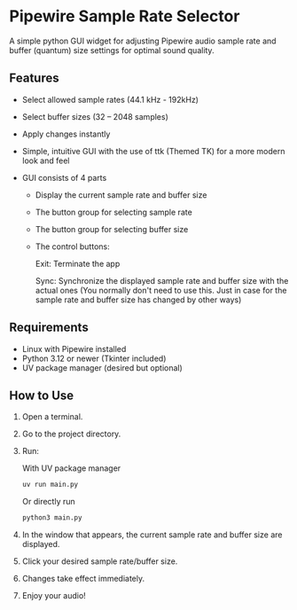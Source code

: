 # Pipewire Sample Rate Selector

A simple python GUI widget for adjusting Pipewire audio sample rate and buffer (quantum) size settings for optimal sound quality.

## Features

- Select allowed sample rates (44.1 kHz - 192kHz)
- Select buffer sizes (32 – 2048 samples)
- Apply changes instantly
- Simple, intuitive GUI with the use of ttk (Themed TK) for a more modern look and feel
- GUI consists of 4 parts

  - Display the current sample rate and buffer size
  - The button group for selecting sample rate
  - The button group for selecting buffer size
  - The control buttons:

    Exit: Terminate the app

    Sync: Synchronize the displayed sample rate and buffer size with the actual ones (You normally don't need to use this. Just in case for the sample rate and buffer size has changed by other ways)

## Requirements

- Linux with Pipewire installed
- Python 3.12 or newer (Tkinter included)
- UV package manager (desired but optional)

## How to Use

1. Open a terminal.
2. Go to the project directory.
3. Run:

   With UV package manager

   ```bash
   uv run main.py
   ```

   Or directly run

   ```bash
   python3 main.py
   ```

4. In the window that appears, the current sample rate and buffer size are displayed.
5. Click your desired sample rate/buffer size.
6. Changes take effect immediately.
7. Enjoy your audio!
